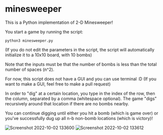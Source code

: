 # minesweeper

This is a Python implementation of 2-D Minesweeper!

You start a game by running the script:
```
python3 minesweeper.py
```
(If you do not edit the parameters in the script, the script will automatically initialize it to a 10x10 board, with 10 bombs)

Note that the inputs must be that the number of bombs is less than the total number of spaces (n^2).

For now, this script does not have a GUI and you can use terminal :D (If you want to make a GUI, feel free to make a pull request)

In order to "dig" at a certain location, you type in the index of the row, then the column, separated by a comma (whitespace optional). The game "digs" recursively around that location if there are no bombs nearby.

You can continue digging until either you hit a bomb (which is game over) or you've successfully dug up all n-b non-bomb locations (which is victory)!

![Screenshot 2022-10-02 133600](https://user-images.githubusercontent.com/104320194/193444718-59c460c7-de14-4c3c-af3e-e0a9735bafc9.jpeg)
![Screenshot 2022-10-02 133612](https://user-images.githubusercontent.com/104320194/193444725-59b7bac0-3be2-43f3-b612-f619d2edd0c3.jpeg)
